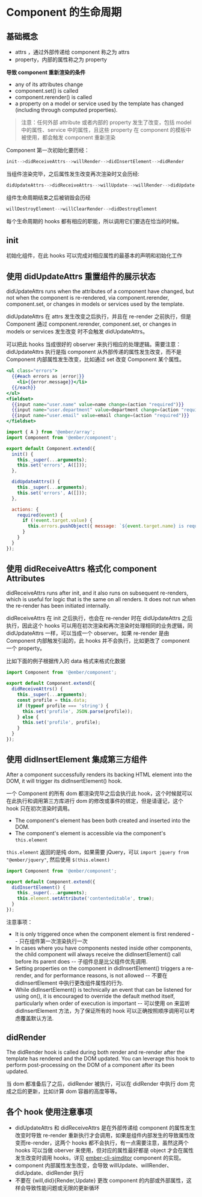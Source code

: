 # Component 的生命周期  


## 基础概念

- attrs ，通过外部传递给 component 称之为  attrs
- property，内部的属性称之为 property

**导致 component 重新渲染的条件**

- any of its attributes change
- component.set() is called
- component.rerender() is called
- a property on a model or service used by the template has changed (including through computed properties).

> 注意：任何外部 attribute 或者内部的 property 发生了改变，包括 model 中的属性、service 中的属性，且这些 property 在 component 的模板中被使用，都会触发 component 重新渲染

Component 第一次初始化要历经：

```JavaScript
init-->didReceiveAttrs-->willRender-->didInsertElement-->didRender
```

当组件渲染完毕，之后属性发生改变再次渲染时又会历经:

```JavaScript
didUpdateAttrs-->didReceiveAttrs-->willUpdate-->willRender-->didUpdate-->didRender
```

组件生命周期结束之后被销毁会历经

```JavaScript
willDestroyElement-->willClearRender-->didDestroyElement
```


每个生命周期的 hooks 都有相应的职能，所以调用它们要选在恰当的时候。

## **init**

初始化组件，在此 hooks 可以完成对相应属性的最基本的声明和初始化工作

## 使用 **didUpdateAttrs** 重置组件的展示状态 

didUpdateAttrs runs when the attributes of a component have changed, but not when the component is re-rendered, via component.rerender, component.set, or changes in models or services used by the template.

didUpdateAttrs 在 attrs 发生改变之后执行，并且在 re-render 之前执行，但是 Component 通过 component.rerender, component.set, or changes in models or services 发生改变 时不会触发 didUpdateAttrs。

可以把此 hooks 当成很好的 observer 来执行相应的处理逻辑。需要注意：didUpdateAttrs 执行是指 component 从外部传递的属性发生改变，而不是 Component 内部属性发生改变，比如通过 set 改变 Component 某个属性。


```handlebars
<ul class="errors">
  {{#each errors as |error|}}
    <li>{{error.message}}</li>
  {{/each}}
</ul>
<fieldset>
  {{input name="user.name" value=name change=(action "required")}}
  {{input name="user.department" value=department change=(action "required")}}
  {{input name="user.email" value=email change=(action "required")}}
</fieldset>

```

```JavaScript
import { A } from '@ember/array';
import Component from '@ember/component';

export default Component.extend({
  init() {
    this._super(...arguments);
    this.set('errors', A([]));
  },

  didUpdateAttrs() {
    this._super(...arguments);
    this.set('errors', A([]));
  },

  actions: {
    required(event) {
      if (!event.target.value) {
        this.errors.pushObject({ message: `${event.target.name} is required`});
      }
    }
  }
});
```

## 使用 **didReceiveAttrs** 格式化 component Attributes

didReceiveAttrs runs after init, and it also runs on subsequent re-renders, which is useful for logic that is the same on all renders. It does not run when the re-render has been initiated internally.

didReceiveAttrs 在 init 之后执行，也会在 re-render 时在 didUpdateAttrs 之后执行，因此这个 hooks 可以用在初次渲染和再次渲染时处理相同的业务逻辑，同 didUpdateAttrs 一样，可以当成一个 observer。如果 re-render 是由 Component 内部触发引起的，此 hooks 并不会执行，比如更改了 component 一个 property。


比如下面的例子根据传入的 data 格式来格式化数据

```JavaScript
import Component from '@ember/component';

export default Component.extend({
  didReceiveAttrs() {
    this._super(...arguments);
    const profile = this.data;
    if (typeof profile === 'string') {
      this.set('profile', JSON.parse(profile));
    } else {
      this.set('profile', profile);
    }
  }
});
```

## 使用 **didInsertElement** 集成第三方组件

After a component successfully renders its backing HTML element into the DOM, it will trigger its didInsertElement() hook.

一个 Component 的所有 dom 都渲染完毕之后会执行此 hook，这个时候就可以在此执行和调用第三方库进行 dom 的修改或事件的绑定，但是请谨记，这个 hook 只在初次渲染时调用。

- The component's element has been both created and inserted into the DOM.
- The component's element is accessible via the component's `this.element`

`this.element` 返回的是纯 dom，如果需要 jQuery，可以 `import jquery from "@ember/jquery"`, 然后使用 `$(this.elment)`


```JavaScript
import Component from '@ember/component';

export default Component.extend({
  didInsertElement() {
    this._super(...arguments);
    this.element.setAttribute('contenteditable', true);
  }
});

```

注意事项：

- It is only triggered once when the component element is first rendered -- 只在组件第一次渲染执行一次
- In cases where you have components nested inside other components, the child component will always receive the didInsertElement() call before its parent does -- 子组件总是比父组件优先调用.
- Setting properties on the component in didInsertElement() triggers a re-render, and for performance reasons, is not allowed -- 不要在 didInsertElement 中执行更改组件属性的行为.
- While didInsertElement() is technically an event that can be listened for using on(), it is encouraged to override the default method itself, particularly when order of execution is important -- 可以使用 on 来监听 didInsertElement 方法，为了保证所有的 hook 可以正确按照顺序调用可以考虑覆盖默认方法.



## **didRender**

The didRender hook is called during both render and re-render after the template has rendered and the DOM updated. You can leverage this hook to perform post-processing on the DOM of a component after its been updated.


当 dom 都准备后了之后，didRender 被执行，可以在 didRender 中执行 dom 完成之后的更新，比如计算 dom 容器的高度等等。


## 各个 hook 使用注意事项


- didUpdateAttrs 和 didReceiveAttrs 是在外部传递给 component 的属性发生改变时导致 re-render 重新执行才会调用，如果是组件内部发生的导致属性改变而re-render，这两个 hooks 都不会执行，有一点需要注意，虽然这两个 hooks 可以当做 oberver 来使用，但对应的属性最好都是 object 才会在属性发生改变时调用 hooks，详见 [ember-cli-simditor](https://github.com/wecatch/ember-cli-simditor/blob/master/addon/components/simditor-editor.js) component 的实现。
- component 内部属性发生改变，会导致 willUpdate、willRender、didUpdate、didRender 执行
- 不要在 {will,did}{Render,Update} 更改 component 的内部或外部属性，这样会导致性能问题或无限的更新循环

